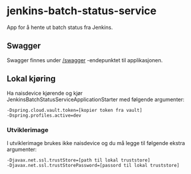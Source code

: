 # jenkins-batch-status-service
App for å hente ut batch status fra Jenkins.

## Swagger
Swagger finnes under [/swagger](https://jenkins-batch-status-service.dev.intern.nav.no/swagger) -endepunktet til applikasjonen.

## Lokal kjøring
Ha naisdevice kjørende og kjør JenkinsBatchStatusServiceApplicationStarter med følgende argumenter:
```
-Dspring.cloud.vault.token=[kopier token fra vault]
-Dspring.profiles.active=dev
```

### Utviklerimage
I utviklerimage brukes ikke naisdevice og du må legge til følgende ekstra argumenter:
```
-Djavax.net.ssl.trustStore=[path til lokal truststore]
-Djavax.net.ssl.trustStorePassword=[passord til lokal truststore]
```